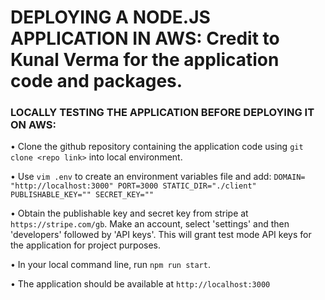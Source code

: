 # DEPLOYING A NODE.JS APPLICATION IN AWS: Credit to Kunal Verma for the application code and packages. 

 
 ### LOCALLY TESTING THE APPLICATION BEFORE DEPLOYING IT ON AWS:

   •  Clone the github repository containing the application code using `git clone <repo link>` into local environment.


   •  Use `vim .env` to create an environment variables file and add:
               `DOMAIN= "http://localhost:3000"
                PORT=3000
                STATIC_DIR="./client"
                PUBLISHABLE_KEY=""
                SECRET_KEY=""`

   • Obtain the publishable key and secret key from stripe at `https://stripe.com/gb`. Make an account, select 'settings'         and then 'developers' followed by 'API keys'. This will grant test mode API keys for the application for project 
       purposes.

   • In your local command line, run `npm run start`.
   

   • The application should be available at `http://localhost:3000`
   
